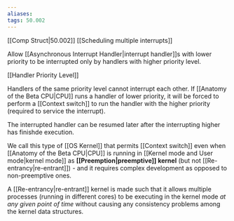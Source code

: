 ```yaml
---
aliases: 
tags: 50.002
---
```

[[Comp Struct|50.002]]
[[Scheduling multiple interrupts]]

Allow [[Asynchronous Interrupt Handler|interrupt handler]]s with lower priority to be interrupted only by handlers with higher priority level.

[[Handler Priority Level]]

Handlers of the same priority level cannot interrupt each other.
If [[Anatomy of the Beta CPU|CPU]] runs a handler of lower priority, it will be forced to perform a [[Context switch]] to run the handler with the higher priority (required to service the interrupt).

The interrupted handler can be resumed later after the interrupting higher has finishde execution.

We call this type of [[OS Kernel]] that permits [[Context switch]] even when [[Anatomy of the Beta CPU|CPU]] is running in [[Kernel mode and User mode|kernel mode]] as **[[Preemption|preemptive]] kernel** (but not [[Re-entrancy|re-entrant]]) - and it requires complex development as opposed to non-preemptive ones.

A [[Re-entrancy|re-entrant]] kernel is made such that it allows multiple processes (running in different cores) to be executing in the kernel mode _at any given point of time_ without causing any consistency problems among the kernel data structures.
